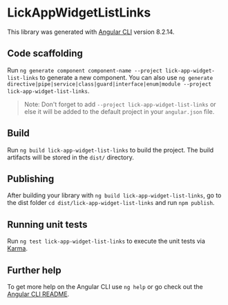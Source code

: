 # LickAppWidgetListLinks

This library was generated with [Angular CLI](https://github.com/angular/angular-cli) version 8.2.14.

## Code scaffolding

Run `ng generate component component-name --project lick-app-widget-list-links` to generate a new component. You can also use `ng generate directive|pipe|service|class|guard|interface|enum|module --project lick-app-widget-list-links`.
> Note: Don't forget to add `--project lick-app-widget-list-links` or else it will be added to the default project in your `angular.json` file. 

## Build

Run `ng build lick-app-widget-list-links` to build the project. The build artifacts will be stored in the `dist/` directory.

## Publishing

After building your library with `ng build lick-app-widget-list-links`, go to the dist folder `cd dist/lick-app-widget-list-links` and run `npm publish`.

## Running unit tests

Run `ng test lick-app-widget-list-links` to execute the unit tests via [Karma](https://karma-runner.github.io).

## Further help

To get more help on the Angular CLI use `ng help` or go check out the [Angular CLI README](https://github.com/angular/angular-cli/blob/master/README.md).

